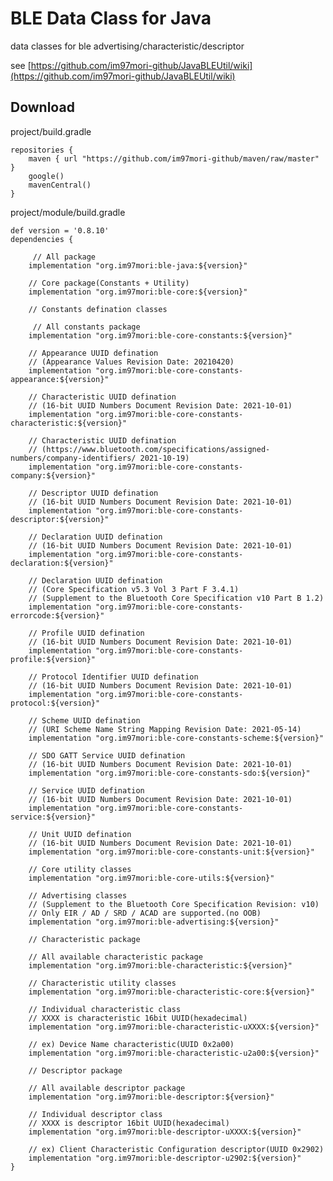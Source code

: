 # BLE Data Class for Java
data classes for ble advertising/characteristic/descriptor

see [https://github.com/im97mori-github/JavaBLEUtil/wiki](https://github.com/im97mori-github/JavaBLEUtil/wiki)

## Download
project/build.gradle

    repositories {
        maven { url "https://github.com/im97mori-github/maven/raw/master" }
        google()
        mavenCentral()
    }

project/module/build.gradle

    def version = '0.8.10' 
    dependencies {
        
	     // All package
        implementation "org.im97mori:ble-java:${version}"
        
        // Core package(Constants + Utility)
        implementation "org.im97mori:ble-core:${version}"
        
        // Constants defination classes
        
	     // All constants package
        implementation "org.im97mori:ble-core-constants:${version}"
        
        // Appearance UUID defination
        // (Appearance Values Revision Date: 2021­04­20)
        implementation "org.im97mori:ble-core-constants-appearance:${version}"
        
        // Characteristic UUID defination
        // (16-bit UUID Numbers Document Revision Date: 2021-10-01)
        implementation "org.im97mori:ble-core-constants-characteristic:${version}"
        
        // Characteristic UUID defination
        // (https://www.bluetooth.com/specifications/assigned-numbers/company-identifiers/ 2021-10-19)
        implementation "org.im97mori:ble-core-constants-company:${version}"
        
        // Descriptor UUID defination
        // (16-bit UUID Numbers Document Revision Date: 2021-10-01)
        implementation "org.im97mori:ble-core-constants-descriptor:${version}"
        
        // Declaration UUID defination
        // (16-bit UUID Numbers Document Revision Date: 2021-10-01)
        implementation "org.im97mori:ble-core-constants-declaration:${version}"
        
        // Declaration UUID defination
        // (Core Specification v5.3 Vol 3 Part F 3.4.1)
        // (Supplement to the Bluetooth Core Specification v10 Part B 1.2)
        implementation "org.im97mori:ble-core-constants-errorcode:${version}"
        
        // Profile UUID defination
        // (16-bit UUID Numbers Document Revision Date: 2021-10-01)
        implementation "org.im97mori:ble-core-constants-profile:${version}"
        
        // Protocol Identifier UUID defination
        // (16-bit UUID Numbers Document Revision Date: 2021-10-01)
        implementation "org.im97mori:ble-core-constants-protocol:${version}"
        
        // Scheme UUID defination
        // (URI Scheme Name String Mapping Revision Date: 2021-05-14)
        implementation "org.im97mori:ble-core-constants-scheme:${version}"
        
        // SDO GATT Service UUID defination
        // (16-bit UUID Numbers Document Revision Date: 2021-10-01)
        implementation "org.im97mori:ble-core-constants-sdo:${version}"
        
        // Service UUID defination
        // (16-bit UUID Numbers Document Revision Date: 2021-10-01)
        implementation "org.im97mori:ble-core-constants-service:${version}"
        
        // Unit UUID defination
        // (16-bit UUID Numbers Document Revision Date: 2021-10-01)
        implementation "org.im97mori:ble-core-constants-unit:${version}"
        
        // Core utility classes
        implementation "org.im97mori:ble-core-utils:${version}"
        
        // Advertising classes
        // (Supplement to the Bluetooth Core Specification Revision: v10)
        // Only EIR / AD / SRD / ACAD are supported.(no OOB)
        implementation "org.im97mori:ble-advertising:${version}"
        
        // Characteristic package
        
        // All available characteristic package
        implementation "org.im97mori:ble-characteristic:${version}"
        
        // Characteristic utility classes
        implementation "org.im97mori:ble-characteristic-core:${version}"
        
        // Individual characteristic class
        // XXXX is characteristic 16bit UUID(hexadecimal)
        implementation "org.im97mori:ble-characteristic-uXXXX:${version}"
        
        // ex) Device Name characteristic(UUID 0x2a00)
        implementation "org.im97mori:ble-characteristic-u2a00:${version}"
        
        // Descriptor package
        
        // All available descriptor package
        implementation "org.im97mori:ble-descriptor:${version}"
        
        // Individual descriptor class
        // XXXX is descriptor 16bit UUID(hexadecimal)
        implementation "org.im97mori:ble-descriptor-uXXXX:${version}"
        
        // ex) Client Characteristic Configuration descriptor(UUID 0x2902)
        implementation "org.im97mori:ble-descriptor-u2902:${version}"
    }
